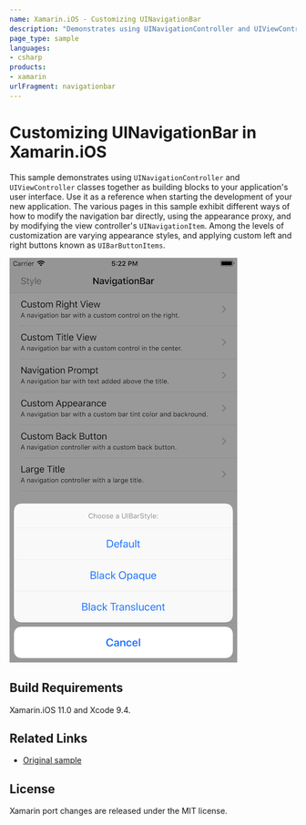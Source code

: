 ```yaml
---
name: Xamarin.iOS - Customizing UINavigationBar
description: "Demonstrates using UINavigationController and UIViewController classes together as building blocks to your application's user... #ui"
page_type: sample
languages:
- csharp
products:
- xamarin
urlFragment: navigationbar
---
```

# Customizing UINavigationBar in Xamarin.iOS

This sample demonstrates using `UINavigationController` and `UIViewController` classes together as building blocks to your application's user interface. Use it as a reference when starting the development of your new application. The various pages in this sample exhibit different ways of how to modify the navigation bar directly, using the appearance proxy, and by modifying the view controller's `UINavigationItem`. Among the levels of customization are varying appearance styles, and applying custom left and right buttons known as `UIBarButtonItems`.

![Customizing UINavigationBar application screenshot](Screenshots/screenshot-1.png "Customizing UINavigationBar application screenshot")

## Build Requirements

Xamarin.iOS 11.0 and Xcode 9.4.

## Related Links

- [Original sample](https://developer.apple.com/library/archive/samplecode/NavBar/Introduction/Intro.html)

## License

Xamarin port changes are released under the MIT license.
